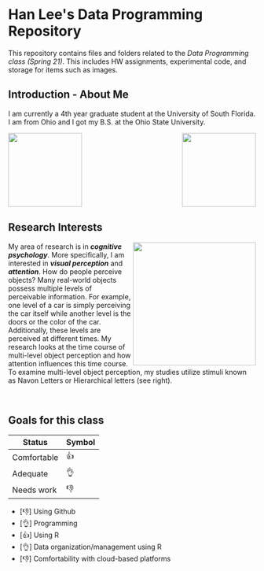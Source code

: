 # Han Lee's Data Programming Repository
This repository contains files and folders related to the *Data Programming class (Spring 21)*. This includes HW assignments, experimental code, and storage for items such as images.

## Introduction - About Me

I am currently a 4th year graduate student at the University of South Florida. I am from Ohio and I got my B.S. at the Ohio State University.

<img src="https://github.com/usf-progdata/hw-Han-Lee93/blob/HW01/Images/usf.png" width="150" height="150" align="left">  <img src="https://github.com/usf-progdata/hw-Han-Lee93/blob/HW01/Images/osu.png" width="150" height="150" align="right">
<br clear="right"/>


## Research Interests

<img src="https://github.com/usf-progdata/hw-Han-Lee93/blob/HW01/Images/Slide16.PNG" width="250" height="250" align="right"> 

My area of research is in _**cognitive psychology**_. More specifically, I am interested in _**visual perception**_ and _**attention**_. How do people perceive objects? Many real-world objects possess multiple levels of perceivable information. For example, one level of a car is simply perceiving the car itself while another level is the doors or the color of the car. Additionally, these levels are perceived at different times. My research looks at the time course of multi-level object perception and how attention influences this time course. To examine multi-level object perception, my studies utilize stimuli known as Navon Letters or Hierarchical letters (see right).



<br clear="right"/>

## Goals for this class

|    **Status**  | **Symbol**    |
|----------------|---------------|
| Comfortable    | :thumbsup:    |
| Adequate       | :ok_hand:     |
| Needs work     | :thumbsdown:  |

- [:thumbsdown:] Using Github
- [:ok_hand:] Programming
- [:thumbsup:] Using R
- [:ok_hand:] Data organization/management using R
- [:thumbsdown:] Comfortability with cloud-based platforms

